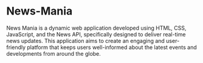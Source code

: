# News-Mania
 News Mania is a dynamic web application developed using HTML, CSS, JavaScript, and the News API, specifically designed to deliver real-time news updates. This application aims to create an engaging and user-friendly platform that keeps users well-informed about the latest events and developments from around the globe.
